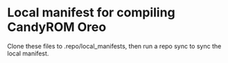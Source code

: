 # Local manifest for compiling CandyROM Oreo #

Clone these files to .repo/local_manifests, then run a repo sync to sync the local manifest.
